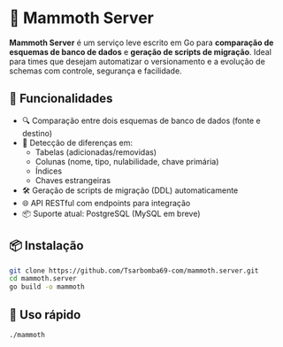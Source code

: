 # 🐘 Mammoth Server

**Mammoth Server** é um serviço leve escrito em Go para **comparação de esquemas de banco de dados** e **geração de scripts de migração**. Ideal para times que desejam automatizar o versionamento e a evolução de schemas com controle, segurança e facilidade.

## 🚀 Funcionalidades

- 🔍 Comparação entre dois esquemas de banco de dados (fonte e destino)
- 🧠 Detecção de diferenças em:
  - Tabelas (adicionadas/removidas)
  - Colunas (nome, tipo, nulabilidade, chave primária)
  - Índices
  - Chaves estrangeiras
- 🛠 Geração de scripts de migração (DDL) automaticamente
- 🌐 API RESTful com endpoints para integração
- 📦 Suporte atual: PostgreSQL (MySQL em breve)

## 📦 Instalação

```bash
git clone https://github.com/Tsarbomba69-com/mammoth.server.git
cd mammoth.server
go build -o mammoth
```

## 🧪 Uso rápido

```bash
./mammoth
```
